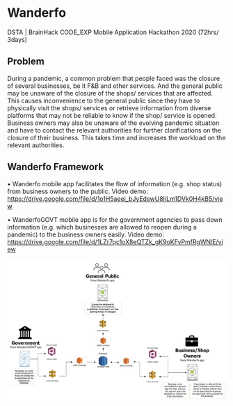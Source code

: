 # Wanderfo
DSTA | BrainHack CODE_EXP Mobile Application Hackathon 2020 (72hrs/ 3days)

## Problem
During a pandemic, a common problem that people faced was the closure of several businesses, be it F&B and other services. And the general public may be unaware of the closure of the shops/ services that are affected. This causes inconvenience to the general public since they have to physically visit the shops/ services or retrieve information from diverse platforms that may not be reliable to know if the shop/ service is opened. Business owners may also be unaware of the evolving pandemic situation and have to contact the relevant authorities for further clarifications on the closure of their business. This takes time and increases the workload on the relevant authorities.

## Wanderfo Framework
•	Wanderfo mobile app facilitates the flow of information (e.g. shop status) from business owners to the public. Video demo: https://drive.google.com/file/d/1o1H5aeei_bJyEdswU8IiLm1DVk0H4kB5/view

• WanderfoGOVT mobile app is for the government agencies to pass down information (e.g. which businesses are allowed to reopen during a pandemic) to the business owners easily. Video demo: https://drive.google.com/file/d/1LZr7qc1oX8eQTZk_gK9oKFvPmfRgWNlE/view

![Flow of Information](/Images/flow_of_info.png)
